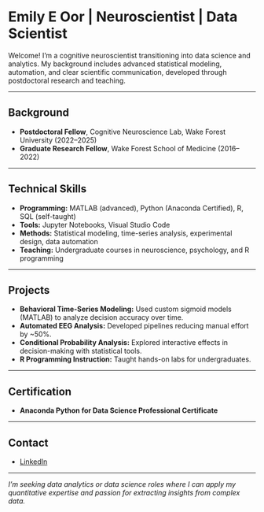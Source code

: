 # Emily E Oor | Neuroscientist | Data Scientist

Welcome! I’m a cognitive neuroscientist transitioning into data science and analytics. My background includes advanced statistical modeling, automation, and clear scientific communication, developed through postdoctoral research and teaching.

---

## Background

- **Postdoctoral Fellow**, Cognitive Neuroscience Lab, Wake Forest University (2022–2025)
- **Graduate Research Fellow**, Wake Forest School of Medicine (2016–2022)

---

## Technical Skills

- **Programming:** MATLAB (advanced), Python (Anaconda Certified), R, SQL (self-taught)
- **Tools:** Jupyter Notebooks, Visual Studio Code
- **Methods:** Statistical modeling, time-series analysis, experimental design, data automation
- **Teaching:** Undergraduate courses in neuroscience, psychology, and R programming

---

## Projects

- **Behavioral Time-Series Modeling:** Used custom sigmoid models (MATLAB) to analyze decision accuracy over time.
- **Automated EEG Analysis:** Developed pipelines reducing manual effort by ~50%.
- **Conditional Probability Analysis:** Explored interactive effects in decision-making with statistical tools.
- **R Programming Instruction:** Taught hands-on labs for undergraduates.

---

## Certification

- **Anaconda Python for Data Science Professional Certificate**

---

## Contact

- [LinkedIn](https://www.linkedin.com/in/emilyeoor)

---

*I’m seeking data analytics or data science roles where I can apply my quantitative expertise and passion for extracting insights from complex data.*
